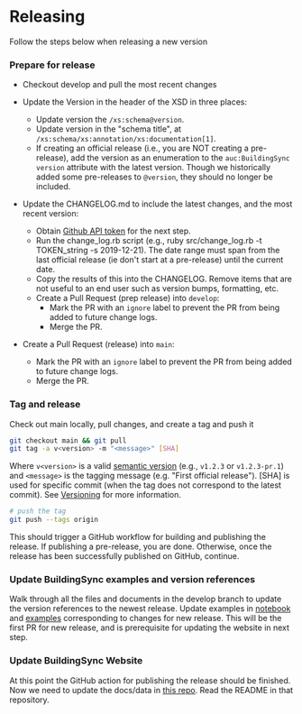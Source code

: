 # Releasing

Follow the steps below when releasing a new version

### Prepare for release

* Checkout develop and pull the most recent changes

* Update the Version in the header of the XSD in three places:
    * Update version the `/xs:schema@version`.
    * Update version in the "schema title", at `/xs:schema/xs:annotation/xs:documentation[1]`.
    * If creating an official release (i.e., you are NOT creating a pre-release), add the version as an enumeration to the `auc:BuildingSync` `version` attribute with the latest version. Though we historically added some pre-releases to `@version`, they should no longer be included.

* Update the CHANGELOG.md to include the latest changes, and the most recent version:
    * Obtain [Github API token](https://docs.github.com/en/authentication/keeping-your-account-and-data-secure/managing-your-personal-access-tokens) for the next step.
	* Run the change_log.rb script (e.g., ruby src/change_log.rb -t TOKEN_string -s 2019-12-21). The date range must span from the last official release (ie don't start at a pre-release) until the current date.
	* Copy the results of this into the CHANGELOG. Remove items that are not useful to an end user such as version bumps, formatting, etc.
    * Create a Pull Request (prep release) into `develop`:
        * Mark the PR with an `ignore` label to prevent the PR from being added to future change logs. 
        * Merge the PR.

* Create a Pull Request (release) into `main`:
    * Mark the PR with an `ignore` label to prevent the PR from being added to future change logs. 
    * Merge the PR.

### Tag and release

Check out main locally, pull changes, and create a tag and push it
```bash
git checkout main && git pull
git tag -a v<version> -m "<message>" [SHA]
```
Where `v<version>` is a valid [semantic version](https://semver.org/) (e.g., `v1.2.3` or `v1.2.3-pr.1`) and `<message>` is the tagging message (e.g. "First official release"). [SHA] is used for specific commit (when the tag does not correspond to the latest commit). See [Versioning](versioning.md) for more information.
```bash
# push the tag
git push --tags origin 
```

This should trigger a GitHub workflow for building and publishing the release. If publishing a pre-release, you are done. Otherwise, once the release has been successfully published on GitHub, continue.

### Update BuildingSync examples and version references
Walk through all the files and documents in the develop branch to update the version references to the newest release. Update examples in [notebook](https://github.com/BuildingSync/schema/tree/develop-v2/docs/notebooks) and [examples](https://github.com/BuildingSync/schema/tree/develop-v2/examples) corresponding to changes for new release. This will be the first PR for new release, and is prerequisite for updating the website in next step.

### Update BuildingSync Website

At this point the GitHub action for publishing the release should be finished. Now we need to update the docs/data in [this repo](https://github.com/BuildingSync/BuildingSync-website). Read the README in that repository.



